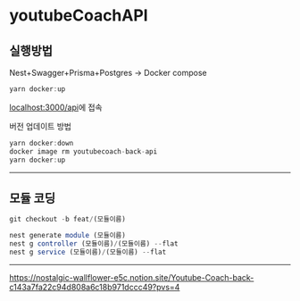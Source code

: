 # youtubeCoachAPI
## 실행방법

Nest+Swagger+Prisma+Postgres → Docker compose

```jsx
yarn docker:up
```

[localhost:3000/api](http://localhost:3000/api)에 접속

버전 업데이트 방법

```jsx
yarn docker:down
docker image rm youtubecoach-back-api
yarn docker:up
```

---

## 모듈 코딩

```jsx
git checkout -b feat/(모듈이름)
```

```jsx
nest generate module (모듈이름)
nest g controller (모듈이름)/(모듈이름) --flat
nest g service (모듈이름)/(모듈이름) --flat
```

---

https://nostalgic-wallflower-e5c.notion.site/Youtube-Coach-back-c143a7fa22c94d808a6c18b971dccc49?pvs=4
